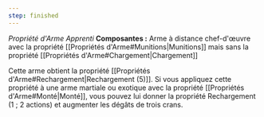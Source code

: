 ```yaml
---
step: finished
---
```

_Propriété d'Arme Apprenti_
__Composantes :__ Arme à distance chef-d'œuvre avec la propriété [[Propriétés d'Arme#Munitions|Munitions]] mais sans la propriété [[Propriétés d'Arme#Chargement|Chargement]]

Cette arme obtient la propriété [[Propriétés d'Arme#Rechargement|Rechargement (5)]]. Si vous appliquez cette propriété à une arme martiale ou exotique avec la propriété [[Propriétés d'Arme#Monté|Monté]], vous pouvez lui donner la propriété Rechargement (1 ; 2 actions) et augmenter les dégâts de trois crans.